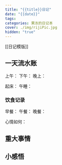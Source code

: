 ```yaml
---
title: "{{title}}日记"
date: "{{date}}"
tags:
categories: 果冻的日记本
cover: ./img/rijiPic.jpg
hidden: "true"
---
```

[[日记模版]]
## 一天流水账

上午：
下午：
晚上：

起床：
午睡：

### 饮食记录

早餐：
午餐：
晚餐：

心情如何：

## 重大事情

## 小感悟